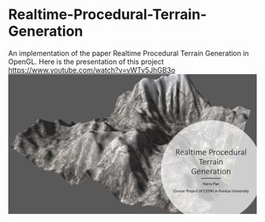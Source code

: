 # Realtime-Procedural-Terrain-Generation
An implementation of the paper Realtime Procedural Terrain Generation in OpenGL.
Here is the presentation of this project https://www.youtube.com/watch?v=vWTv5JhGB3o
![image](https://github.com/HarryPyc/Realtime-Procedural-Terrain-Generation/raw/master/RealtimeProceduralTerrainGeneration/Docs/result.jpg)
